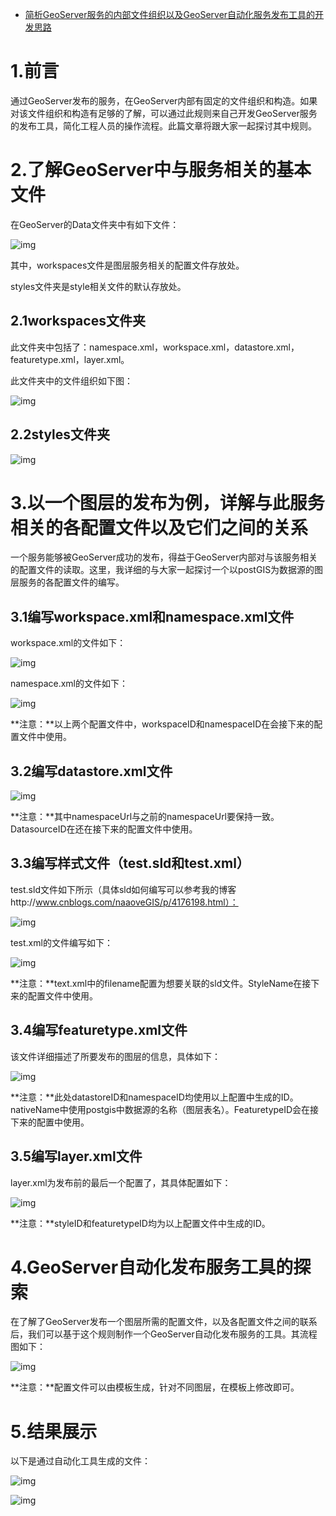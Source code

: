 - [简析GeoServer服务的内部文件组织以及GeoServer自动化服务发布工具的开发思路](https://www.cnblogs.com/naaoveGIS/p/4212093.html)

# 1.前言

通过GeoServer发布的服务，在GeoServer内部有固定的文件组织和构造。如果对该文件组织和构造有足够的了解，可以通过此规则来自己开发GeoServer服务的发布工具，简化工程人员的操作流程。此篇文章将跟大家一起探讨其中规则。

# 2.了解GeoServer中与服务相关的基本文件

在GeoServer的Data文件夹中有如下文件：

  ![img](https://images0.cnblogs.com/blog/656746/201501/082258536404727.png)          

其中，workspaces文件是图层服务相关的配置文件存放处。

styles文件夹是style相关文件的默认存放处。

## 2.1workspaces文件夹

此文件夹中包括了：namespace.xml，workspace.xml，datastore.xml，featuretype.xml，layer.xml。

此文件夹中的文件组织如下图：

 ![img](https://images0.cnblogs.com/blog/656746/201501/082259047966318.png)

## 2.2styles文件夹

 ![img](https://images0.cnblogs.com/blog/656746/201501/082259136712040.png)

 

 

# 3.以一个图层的发布为例，详解与此服务相关的各配置文件以及它们之间的关系

一个服务能够被GeoServer成功的发布，得益于GeoServer内部对与该服务相关的配置文件的读取。这里，我详细的与大家一起探讨一个以postGIS为数据源的图层服务的各配置文件的编写。

## 3.1编写workspace.xml和namespace.xml文件

workspace.xml的文件如下：

 ![img](https://images0.cnblogs.com/blog/656746/201501/082259235624819.png)

namespace.xml的文件如下：

 ![img](https://images0.cnblogs.com/blog/656746/201501/082259304371886.png)

**注意：**以上两个配置文件中，workspaceID和namespaceID在会接下来的配置文件中使用。

## 3.2编写datastore.xml文件

 ![img](https://images0.cnblogs.com/blog/656746/201501/082259442186774.png)

**注意：**其中namespaceUrl与之前的namespaceUrl要保持一致。DatasourceID在还在接下来的配置文件中使用。

## 3.3编写样式文件（test.sld和test.xml）

test.sld文件如下所示（具体sld如何编写可以参考我的博客http://www.cnblogs.com/naaoveGIS/p/4176198.html）：

 ![img](https://images0.cnblogs.com/blog/656746/201501/082259534537452.png)

test.xml的文件编写如下：

 ![img](https://images0.cnblogs.com/blog/656746/201501/082300023283175.png)

**注意：**text.xml中的filename配置为想要关联的sld文件。StyleName在接下来的配置文件中使用。

## 3.4编写featuretype.xml文件

该文件详细描述了所要发布的图层的信息，具体如下：

 ![img](https://images0.cnblogs.com/blog/656746/201501/082300087968298.png)

**注意：**此处datastoreID和namespaceID均使用以上配置中生成的ID。nativeName中使用postgis中数据源的名称（图层表名）。FeaturetypeID会在接下来的配置中使用。

## 3.5编写layer.xml文件

layer.xml为发布前的最后一个配置了，其具体配置如下：

 ![img](https://images0.cnblogs.com/blog/656746/201501/082300177343236.png)

**注意：**styleID和featuretypeID均为以上配置文件中生成的ID。

# 4.GeoServer自动化发布服务工具的探索

在了解了GeoServer发布一个图层所需的配置文件，以及各配置文件之间的联系后，我们可以基于这个规则制作一个GeoServer自动化发布服务的工具。其流程图如下：

 ![img](https://images0.cnblogs.com/blog/656746/201501/082300462502857.png)

**注意：**配置文件可以由模板生成，针对不同图层，在模板上修改即可。

# 5.结果展示

以下是通过自动化工具生成的文件：

 ![img](https://images0.cnblogs.com/blog/656746/201501/082300596876019.png)

![img](https://images0.cnblogs.com/blog/656746/201501/082301094218610.png)

 